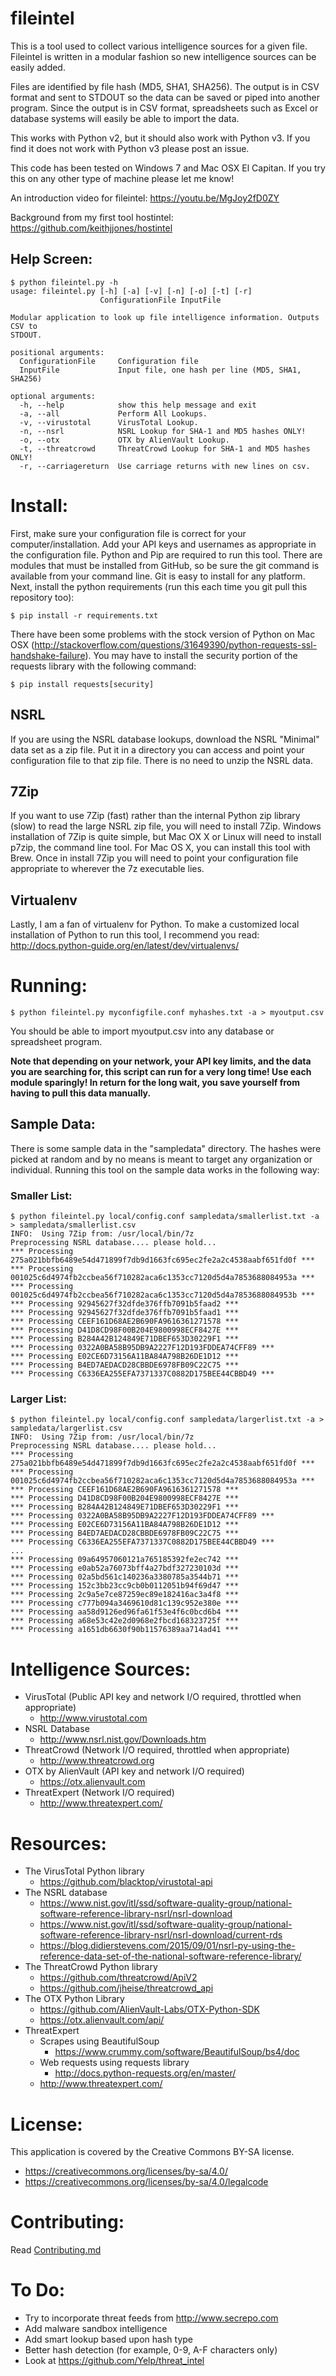 # fileintel

This is a tool used to collect various intelligence sources for a given file.
Fileintel is written in a modular fashion so new intelligence sources can be
easily added.

Files are identified by file hash (MD5, SHA1, SHA256).  The output is in CSV
format and sent to STDOUT so the data can be saved or piped into another
program.  Since the output is in CSV format, spreadsheets such as Excel or
database systems will easily be able to import the data.

This works with Python v2, but it should also work with Python v3.  If you
find it does not work with Python v3 please post an issue.

This code has been tested on Windows 7 and Mac OSX El Capitan.  If you try this 
on any other type of machine please let me know!

An introduction video for fileintel:  https://youtu.be/MgJoy2fD0ZY

Background from my first tool hostintel:  https://github.com/keithjjones/hostintel

## Help Screen:


```
$ python fileintel.py -h
usage: fileintel.py [-h] [-a] [-v] [-n] [-o] [-t] [-r]
                    ConfigurationFile InputFile

Modular application to look up file intelligence information. Outputs CSV to
STDOUT.

positional arguments:
  ConfigurationFile     Configuration file
  InputFile             Input file, one hash per line (MD5, SHA1, SHA256)

optional arguments:
  -h, --help            show this help message and exit
  -a, --all             Perform All Lookups.
  -v, --virustotal      VirusTotal Lookup.
  -n, --nsrl            NSRL Lookup for SHA-1 and MD5 hashes ONLY!
  -o, --otx             OTX by AlienVault Lookup.
  -t, --threatcrowd     ThreatCrowd Lookup for SHA-1 and MD5 hashes ONLY!
  -r, --carriagereturn  Use carriage returns with new lines on csv.
```

# Install:

First, make sure your configuration file is correct for your
computer/installation.  Add your API keys and usernames as appropriate
in the configuration file.  Python and Pip are required to run this
tool.  There are modules that must be installed from GitHub, so be
sure the git command is available from your command line.  Git is easy
to install for any platform.  Next, install the python requirements
(run this each time you git pull this repository too):

```
$ pip install -r requirements.txt
```

There have been some problems with the stock version of Python on Mac
OSX
(http://stackoverflow.com/questions/31649390/python-requests-ssl-handshake-failure).
You may have to install the security portion of the requests library
with the following command:

```
$ pip install requests[security]
```

## NSRL

If you are using the NSRL database lookups, download the NSRL "Minimal" data
set as a zip file.  Put it in a directory you can access and point your
configuration file to that zip file.  There is no need to unzip the NSRL data.

## 7Zip

If you want to use 7Zip (fast) rather than the internal Python zip library
(slow) to read the large NSRL zip file, you will need to install 7Zip.
Windows installation of 7Zip is quite simple, but Mac OX X or Linux will need
to install p7zip, the command line tool.  For Mac OS X, you can install this
tool with Brew.  Once in install 7Zip you will need to point your
configuration file appropriate to wherever the 7z executable lies.

## Virtualenv

Lastly, I am a fan of virtualenv for Python.  To make a customized local
installation of Python to run this tool, I recommend you read:  
http://docs.python-guide.org/en/latest/dev/virtualenvs/

# Running:

```
$ python fileintel.py myconfigfile.conf myhashes.txt -a > myoutput.csv
```
You should be able to import myoutput.csv into any database or spreadsheet program.

**Note that depending on your network, your API key limits, and the
data you are searching for, this script can run for a very long time!
Use each module sparingly!  In return for the long wait, you save
yourself from having to pull this data manually.**

## Sample Data:

There is some sample data in the "sampledata" directory.  The hashes
were picked at random and by no means is meant to target any
organization or individual.  Running this tool on the sample data
works in the following way:

### Smaller List:

```
$ python fileintel.py local/config.conf sampledata/smallerlist.txt -a > sampledata/smallerlist.csv
INFO:  Using 7Zip from: /usr/local/bin/7z
Preprocessing NSRL database.... please hold...
*** Processing 275a021bbfb6489e54d471899f7db9d1663fc695ec2fe2a2c4538aabf651fd0f ***
*** Processing 001025c6d4974fb2ccbea56f710282aca6c1353cc7120d5d4a7853688084953a ***
*** Processing 001025c6d4974fb2ccbea56f710282aca6c1353cc7120d5d4a7853688084953b ***
*** Processing 92945627f32dfde376ffb7091b5faad2 ***
*** Processing 92945627f32dfde376ffb7091b5faad1 ***
*** Processing CEEF161D68AE2B690FA9616361271578 ***
*** Processing D41D8CD98F00B204E9800998ECF8427E ***
*** Processing B284A42B124849E71DBEF653D30229F1 ***
*** Processing 0322A0BA58B95DB9A2227F12D193FDDEA74CFF89 ***
*** Processing E02CE6D73156A11BA84A798B26DE1D12 ***
*** Processing B4ED7AEDACD28CBBDE6978FB09C22C75 ***
*** Processing C6336EA255EFA7371337C0882D175BEE44CBBD49 ***

```

### Larger List:

```
$ python fileintel.py local/config.conf sampledata/largerlist.txt -a > sampledata/largerlist.csv
INFO:  Using 7Zip from: /usr/local/bin/7z
Preprocessing NSRL database.... please hold...
*** Processing 275a021bbfb6489e54d471899f7db9d1663fc695ec2fe2a2c4538aabf651fd0f ***
*** Processing 001025c6d4974fb2ccbea56f710282aca6c1353cc7120d5d4a7853688084953a ***
*** Processing CEEF161D68AE2B690FA9616361271578 ***
*** Processing D41D8CD98F00B204E9800998ECF8427E ***
*** Processing B284A42B124849E71DBEF653D30229F1 ***
*** Processing 0322A0BA58B95DB9A2227F12D193FDDEA74CFF89 ***
*** Processing E02CE6D73156A11BA84A798B26DE1D12 ***
*** Processing B4ED7AEDACD28CBBDE6978FB09C22C75 ***
*** Processing C6336EA255EFA7371337C0882D175BEE44CBBD49 ***
...
*** Processing 09a64957060121a765185392fe2ec742 ***
*** Processing e0ab52a76073bff4a27bdf327230103d ***
*** Processing 02a5bd561c140236a3380785a3544b71 ***
*** Processing 152c3bb23cc9cb0b0112051b94f69d47 ***
*** Processing 2c9a5e7ce87259ec89e182416ac3a4f8 ***
*** Processing c777b094a3469610d81c139c952e380e ***
*** Processing aa58d9126ed96fa61f53e4f6c0bcd6b4 ***
*** Processing a68e53c42e2d0968e2fbcd168323725f ***
*** Processing a1651db6630f90b11576389aa714ad41 ***

```

# Intelligence Sources:

  - VirusTotal (Public API key and network I/O required, throttled when appropriate)
    - http://www.virustotal.com
  - NSRL Database
    - http://www.nsrl.nist.gov/Downloads.htm
  - ThreatCrowd (Network I/O required, throttled when appropriate)
    - http://www.threatcrowd.org
  - OTX by AlienVault (API key and network I/O required)
    - https://otx.alienvault.com
  - ThreatExpert (Network I/O required)
    - http://www.threatexpert.com/

# Resources:

  - The VirusTotal Python library
    - https://github.com/blacktop/virustotal-api
  - The NSRL database
    - https://www.nist.gov/itl/ssd/software-quality-group/national-software-reference-library-nsrl/nsrl-download
    - https://www.nist.gov/itl/ssd/software-quality-group/national-software-reference-library-nsrl/nsrl-download/current-rds
    - https://blog.didierstevens.com/2015/09/01/nsrl-py-using-the-reference-data-set-of-the-national-software-reference-library/
  - The ThreatCrowd Python library
    - https://github.com/threatcrowd/ApiV2
    - https://github.com/jheise/threatcrowd_api
  - The OTX Python Library
    - https://github.com/AlienVault-Labs/OTX-Python-SDK
    - https://otx.alienvault.com/api/
  - ThreatExpert
    - Scrapes using BeautifulSoup 
      - https://www.crummy.com/software/BeautifulSoup/bs4/doc
    - Web requests using requests library
      - http://docs.python-requests.org/en/master/
    - http://www.threatexpert.com/

# License:

This application is covered by the Creative Commons BY-SA license.

- https://creativecommons.org/licenses/by-sa/4.0/
- https://creativecommons.org/licenses/by-sa/4.0/legalcode

# Contributing:

Read [Contributing.md](Contributing.md)

# To Do:

- Try to incorporate threat feeds from http://www.secrepo.com
- Add malware sandbox intelligence
- Add smart lookup based upon hash type
- Better hash detection (for example, 0-9, A-F characters only)
- Look at https://github.com/Yelp/threat_intel
